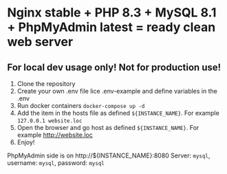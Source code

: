 # Nginx stable + PHP 8.3 + MySQL 8.1 + PhpMyAdmin latest = ready clean web server

## For local dev usage only! Not for production use!

1) Clone the repository
2) Create your own .env file lice .env-example and define variables in the .env
3) Run docker containers `docker-compose up -d`
4) Add the item in the hosts file as defined `${INSTANCE_NAME}`. For example `127.0.0.1 website.loc`
5) Open the browser and go host as defined `${INSTANCE_NAME}`. For example http://website.loc
6) Enjoy!

PhpMyAdmin side is on http://${INSTANCE_NAME}:8080
Server: `mysql`, username: `mysql`, password: `mysql`